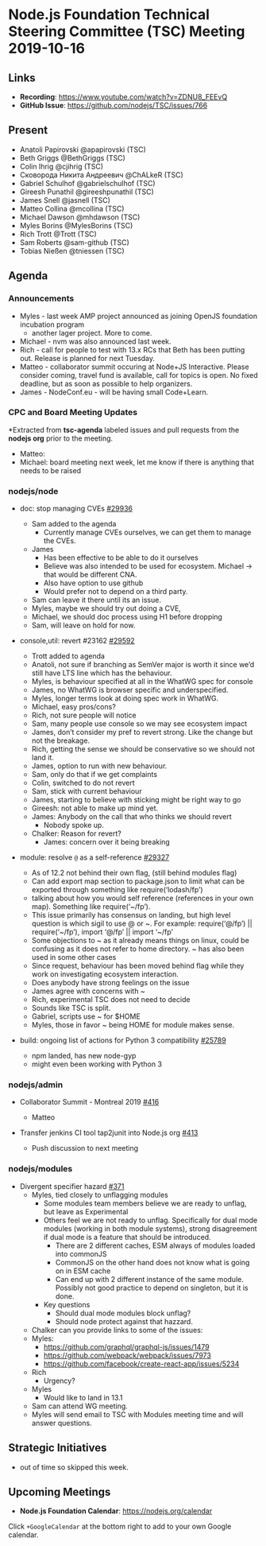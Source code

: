 # Node.js Foundation Technical Steering Committee (TSC) Meeting 2019-10-16

## Links

* **Recording**:  <https://www.youtube.com/watch?v=ZDNU8_FEEvQ>
* **GitHub Issue**: <https://github.com/nodejs/TSC/issues/766>

## Present

* Anatoli Papirovski @apapirovski (TSC)
* Beth Griggs @BethGriggs (TSC)
* Colin Ihrig @cjihrig (TSC)
* Сковорода Никита Андреевич @ChALkeR (TSC)
* Gabriel Schulhof @gabrielschulhof (TSC)
* Gireesh Punathil @gireeshpunathil (TSC)
* James Snell @jasnell (TSC)
* Matteo Collina @mcollina (TSC)
* Michael Dawson @mhdawson (TSC)
* Myles Borins @MylesBorins (TSC)
* Rich Trott @Trott (TSC)
* Sam Roberts @sam-github (TSC)
* Tobias Nießen @tniessen (TSC)

## Agenda

### Announcements
* Myles - last week AMP project announced as joining OpenJS foundation incubation program
  * another lager project.  More to come.
* Michael - nvm was also announced last week.
* Rich - call for people to test with 13.x RCs that Beth has been putting out.  Release is
    planned for next Tuesday.
* Matteo - collaborator summit occuring at Node+JS Interactive. Please consider coming,
    travel fund is available, call for topics is open.  No fixed deadline, but as soon as possible
    to help organizers.
* James - NodeConf.eu - will be having small Code+Learn.

### CPC and Board Meeting Updates

*Extracted from **tsc-agenda** labeled issues and pull requests from the **nodejs org** prior to the meeting.

* Matteo:
* Michael: board meeting next week, let me know if there is anything that needs to be raised

### nodejs/node

* doc: stop managing CVEs [#29936](https://github.com/nodejs/node/pull/29936)
  * Sam added to the agenda
    * Currently manage CVEs ourselves, we can get them to manage the CVEs.
  * James
    * Has been effective to be able to do it ourselves
    * Believe was also intended to be used for ecosystem. Michael -> that would be
      different CNA.
    * Also have option to use github
    * Would prefer not to depend on a third party.
  * Sam can leave it there until its an issue.
  * Myles, maybe we should try out doing a CVE,
  * Michael, we should doc process using H1 before dropping
  * Sam, will leave on hold for now.

* console,util: revert #23162 [#29592](https://github.com/nodejs/node/pull/29592)
  * Trott added to agenda
  * Anatoli, not sure if branching as SemVer major is worth it since we’d still have LTS
    line which has the behaviour.
  * Myles, is behaviour specified at all in the WhatWG spec for console
  * James, no WhatWG is browser specific and underspecified.
  * Myles, longer terms look at doing spec work in WhatWG.
  * Michael, easy pros/cons?
  * Rich, not sure people will notice
  * Sam, many people use console so we may see ecosystem impact
  * James, don’t consider my pref to revert strong. Like the change but not the breakage.
  * Rich, getting the sense we should be conservative so we should not land it.
  * James, option to run with new behaviour.
  * Sam, only do that if we get complaints
  * Colin, switched to do not revert
  * Sam, stick with current behaviour
  * James, starting to believe with sticking might be right way to go
  * Gireesh: not able to make up mind yet.
  * James: Anybody on the call that who thinks we should revert
    * Nobody spoke up.
  * Chalker: Reason for revert?
    * James: concern over it being breaking

* module: resolve `@` as a self-reference [#29327](https://github.com/nodejs/node/pull/29327)
  * As of 12.2 not behind their own flag, (still behind modules flag)
  * Can add export map section to package.json to limit what can be exported through
    something like require(‘lodash/fp’)
  * talking about how you would self reference (references in your own map).  Something
    like require(‘~/fp’).
  * This issue primarily has consensus on landing, but high level question is which sigil to
    use @ or ~. For example: require(‘@/fp’) || require(‘~/fp’), import ‘@/fp’ || import ‘~/fp’
  * Some objections to ~ as it already means things on linux, could be confusing as it does
    not refer to home directory.  ~ has also been used in some other cases
  * Since request, behaviour has been moved behind flag while they work on investigating
    ecosystem interaction.
  * Does anybody have strong feelings on the issue
  * James agree with concerns with ~
  * Rich, experimental TSC does not need to decide
  * Sounds like TSC is split.
  * Gabriel, scripts use ~ for $HOME
  * Myles, those in favor ~ being HOME for module makes sense.

* build: ongoing list of actions for Python 3 compatibility [#25789](https://github.com/nodejs/node/issues/25789)
  * npm landed, has new node-gyp
  * might even been working with Python 3

### nodejs/admin

* Collaborator Summit - Montreal 2019 [#416](https://github.com/nodejs/admin/issues/416)
  * Matteo

* Transfer jenkins CI tool tap2junit into Node.js org [#413](https://github.com/nodejs/admin/issues/413)
  * Push discussion to next meeting

### nodejs/modules

* Divergent specifier hazard [#371](https://github.com/nodejs/modules/issues/371)
  * Myles, tied closely to unflagging modules
    * Some modules team members believe we are ready to unflag, but leave as
      Experimental
    * Others feel we are not ready to unflag. Specifically for dual mode modules
      (working in both module systems), strong disagreement if dual mode is a
      feature that should be introduced.
      * There are 2 different caches, ESM always of modules loaded into commonJS
      * CommonJS on the other hand does not know what is going on in ESM cache
      * Can end up with 2 different instance of the same module. Possibly not
        good practice to depend on singleton, but it is done.
    * Key questions
      * Should dual mode modules block unflag?
      * Should node protect against that hazzard.
  * Chalker can you provide links to some of the issues:
  * Myles:
    * <https://github.com/graphql/graphql-js/issues/1479>
    * <https://github.com/webpack/webpack/issues/7973>
    * <https://github.com/facebook/create-react-app/issues/5234>
  * Rich
    * Urgency?
  * Myles
    * Would like to land in 13.1
  * Sam can attend WG meeting.
  * Myles will send email to TSC with Modules meeting time and will answer questions.

## Strategic Initiatives

* out of time so skipped this week.

## Upcoming Meetings

* **Node.js Foundation Calendar**: <https://nodejs.org/calendar>

Click `+GoogleCalendar` at the bottom right to add to your own Google calendar.
